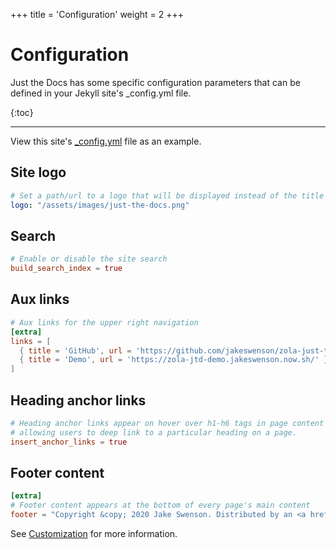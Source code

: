 +++
title = 'Configuration'
weight = 2
+++

# Configuration

Just the Docs has some specific configuration parameters that can be defined in your Jekyll site's _config.yml file.

{:toc}

---


View this site's [_config.yml](https://github.com/pmarsceill/just-the-docs/tree/master/_config.yml) file as an example.

## Site logo

```yaml
# Set a path/url to a logo that will be displayed instead of the title
logo: "/assets/images/just-the-docs.png"
```

## Search

```toml
# Enable or disable the site search
build_search_index = true
```

## Aux links

```toml
# Aux links for the upper right navigation
[extra]
links = [
  { title = 'GitHub', url = 'https://github.com/jakeswenson/zola-just-the-docs/' },
  { title = 'Demo', url = 'https://zola-jtd-demo.jakeswenson.now.sh/' }
]
```

## Heading anchor links

```toml
# Heading anchor links appear on hover over h1-h6 tags in page content
# allowing users to deep link to a particular heading on a page.
insert_anchor_links = true
```

## Footer content

```toml
[extra]
# Footer content appears at the bottom of every page's main content
footer = "Copyright &copy; 2020 Jake Swenson. Distributed by an <a href=\"https://github.com/jakeswenson/zola-just-the-docs/tree/master/LICENSE.txt\">MIT license.</a>"
```

<!-- TODO: 

## Color scheme

```yaml
# Color scheme currently only supports "dark" or nil (default)
color_scheme: "dark"
```
<button class="btn js-toggle-dark-mode">Preview dark color scheme</button>

<script type="text/javascript" src="{{ "/assets/js/dark-mode-preview.js" | absolute_url }}"></script>

-->

See [Customization](customization.md) for more information.

<!--

## Google Analytics

```yaml
# Google Analytics Tracking (optional)
# e.g, UA-1234567-89
ga_tracking: UA-5555555-55
```

-->
